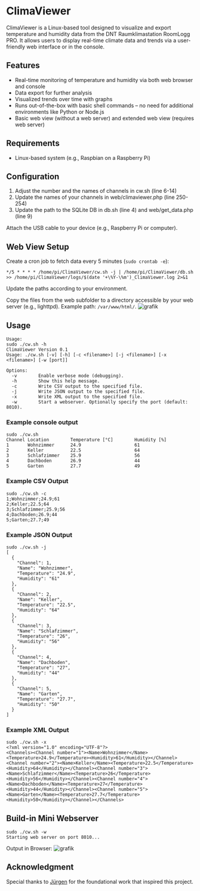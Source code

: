 # ClimaViewer

ClimaViewer is a Linux-based tool designed to visualize and export temperature and humidity data from the DNT Raumklimastation RoomLogg PRO. It allows users to display real-time climate data and trends via a user-friendly web interface or in the console.

## Features
* Real-time monitoring of temperature and humidity via both web browser and console
* Data export for further analysis
* Visualized trends over time with graphs
* Runs out-of-the-box with basic shell commands – no need for additional environments like Python or Node.js
* Basic web view (without a web server) and extended web view (requires web server)

## Requirements
* Linux-based system (e.g., Raspbian on a Raspberry Pi)

## Configuration
1) Adjust the number and the names of channels in cw.sh (line 6-14)
2) Update the names of your channels in web/climaviewer.php (line 250-254)
3) Update the path to the SQLite DB in db.sh (line 4) and web/get_data.php (line 9)

Attach the USB cable to your device (e.g., Raspberry Pi or computer).

## Web View Setup
Create a cron job to fetch data every 5 minutes (`sudo crontab -e`):

```
*/5 * * * * /home/pi/ClimaViewer/cw.sh -j | /home/pi/ClimaViewer/db.sh >> /home/pi/ClimaViewer/logs/$(date '+\%Y-\%m')_ClimaViewer.log 2>&1
```
Update the paths according to your environment.

Copy the files from the web subfolder to a directory accessible by your web server (e.g., lighttpd). Example path: `/var/www/html/`.
![grafik](https://github.com/user-attachments/assets/a090c133-d87d-499c-afda-903b78d1f84a)

## Usage

```
Usage:
sudo ./cw.sh -h
ClimaViewer Version 0.1
Usage: ./cw.sh [-v] [-h] [-c <filename>] [-j <filename>] [-x <filename>] [-w [port]]

Options:
  -v        Enable verbose mode (debugging).
  -h        Show this help message.
  -c        Write CSV output to the specified file.
  -j        Write JSON output to the specified file.
  -x        Write XML output to the specified file.
  -w        Start a webserver. Optionally specify the port (default: 8010).
```
### Example console output
```
sudo ./cw.sh
Channel Location        Temperature [°C]        Humidity [%]
1       Wohnzimmer      24.9                    61
2       Keller          22.5                    64
3       Schlafzimmer    25.9                    56
4       Dachboden       26.9                    44
5       Garten          27.7                    49
```

### Example CSV Output
```
sudo ./cw.sh -c
1;Wohnzimmer;24.9;61
2;Keller;22.5;64
3;Schlafzimmer;25.9;56
4;Dachboden;26.9;44
5;Garten;27.7;49
```

### Example JSON Output
```
sudo ./cw.sh -j
[
  {
    "Channel": 1,
    "Name": "Wohnzimmer",
    "Temperature": "24.9",
    "Humidity": "61"
  },
  {
    "Channel": 2,
    "Name": "Keller",
    "Temperature": "22.5",
    "Humidity": "64"
  },
  {
    "Channel": 3,
    "Name": "Schlafzimmer",
    "Temperature": "26",
    "Humidity": "56"
  },
  {
    "Channel": 4,
    "Name": "Dachboden",
    "Temperature": "27",
    "Humidity": "44"
  },
  {
    "Channel": 5,
    "Name": "Garten",
    "Temperature": "27.7",
    "Humidity": "50"
  }
]
```

### Example XML Output
```
sudo ./cw.sh -x
<?xml version="1.0" encoding="UTF-8"?>
<Channels><Channel number="1"><Name>Wohnzimmer</Name><Temperature>24.9</Temperature><Humidity>61</Humidity></Channel><Channel number="2"><Name>Keller</Name><Temperature>22.5</Temperature><Humidity>64</Humidity></Channel><Channel number="3"><Name>Schlafzimmer</Name><Temperature>26</Temperature><Humidity>56</Humidity></Channel><Channel number="4"><Name>Dachboden</Name><Temperature>27</Temperature><Humidity>44</Humidity></Channel><Channel number="5"><Name>Garten</Name><Temperature>27.7</Temperature><Humidity>50</Humidity></Channel></Channels>
```
  
## Build-in Mini Webserver
```
sudo ./cw.sh -w
Starting web server on port 8010...
```
Output in Browser:
![grafik](https://github.com/user-attachments/assets/94c69249-af74-47de-9cc0-3b5b945a613b)

## Acknowledgment
Special thanks to [Jürgen](https://github.com/juergen-rocks/raumklima) for the foundational work that inspired this project.
